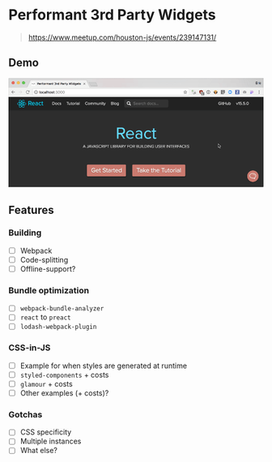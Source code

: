 # Performant 3rd Party Widgets

> https://www.meetup.com/houston-js/events/239147131/

## Demo

![Demo](demo.gif)

## Features

### Building
- [ ] Webpack
- [ ] Code-splitting
- [ ] Offline-support?

### Bundle optimization
- [ ] `webpack-bundle-analyzer`
- [ ] `react` to `preact`
- [ ] `lodash-webpack-plugin`

### CSS-in-JS
- [ ] Example for when styles are generated at runtime
- [ ] `styled-components`  + costs
- [ ] `glamour` + costs
- [ ] Other examples (+ costs)?

### Gotchas
- [ ] CSS specificity
- [ ] Multiple instances
- [ ] What else?
